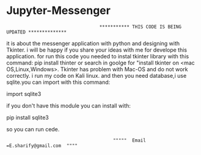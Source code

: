# Jupyter-Messenger

                                      *********** THIS CODE IS BEING UPDATED **************




it is about the messenger application with python and designing with Tkinter.
i will be happy if you share your ideas with me for develope this application.
for run this code you needed to instal tkinter library with this command:
pip install thinter
or 
search in goolge for "install tkinter on <mac OS,Linux,Windows>.
Tkinter has problem with Mac-OS and do not work correctly.
i run my code on Kali linux.
 and then you need database,i use sqlite.you can import with this command:
 
 import sqlite3
 
 if you don't have this module you can install with:
 
 pip install sqlite3
 
 so you can run cede.
 
 
 

                                           """""  Email =E.sharify@gmail.com  """"

